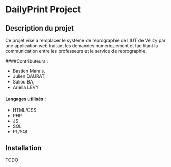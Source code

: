 ﻿# DailyPrint Project

## Description du projet

Ce projet vise a remplacer le système de reprographie de l'IUT de Vélizy par une application web traitant les demandes numériquement et facilitant la communication entre les professeurs et le service de reprographie.

####Contributeurs :
* Bastien Marais,
* Julien DAURAT,
* Saliou BA,
* Ariella LEVY


#### Langages utilisés :
* HTML/CSS
* PHP
* JS
* SQL
* PL/SQL

## Installation

TODO
